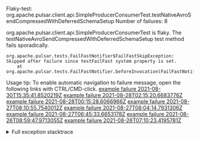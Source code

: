         
Flaky-test: org.apache.pulsar.client.api.SimpleProducerConsumerTest.testNativeAvroSendCompressedWithDeferredSchemaSetup
Number of failures: 8

org.apache.pulsar.client.api.SimpleProducerConsumerTest is flaky. The testNativeAvroSendCompressedWithDeferredSchemaSetup test method fails sporadically.

```
org.apache.pulsar.tests.FailFastNotifier$FailFastSkipException: Skipped after failure since testFailFast system property is set.
	at org.apache.pulsar.tests.FailFastNotifier.beforeInvocation(FailFastNotifier.java:88)

```

Usage tip: To enable automatic navigation to failure message, open the following links with CTRL/CMD-click.
[example failure 2021-08-30T15:35:41.8520219Z](https://github.com/apache/pulsar/runs/3463119398?check_suite_focus=true#step:9:3419)
[example failure 2021-08-28T02:15:20.6683776Z](https://github.com/apache/pulsar/runs/3448473880?check_suite_focus=true#step:9:2416)
[example failure 2021-08-28T00:15:28.6066966Z](https://github.com/apache/pulsar/runs/3447917315?check_suite_focus=true#step:9:1784)
[example failure 2021-08-27T08:10:55.7540012Z](https://github.com/apache/pulsar/runs/3440980370?check_suite_focus=true#step:9:2483)
[example failure 2021-08-27T08:04:14.7931306Z](https://github.com/apache/pulsar/runs/3440855241?check_suite_focus=true#step:9:2408)
[example failure 2021-08-27T06:45:33.6653178Z](https://github.com/apache/pulsar/runs/3440411158?check_suite_focus=true#step:9:2409)
[example failure 2021-08-26T08:59:47.9713055Z](https://github.com/apache/pulsar/runs/3430539961?check_suite_focus=true#step:9:3118)
[example failure 2021-08-26T07:10:23.4195781Z](https://github.com/apache/pulsar/runs/3429892136?check_suite_focus=true#step:9:2470)


<details>
<summary>Full exception stacktrace</summary>
<code><pre>
org.apache.pulsar.tests.FailFastNotifier$FailFastSkipException: Skipped after failure since testFailFast system property is set.
	at org.apache.pulsar.tests.FailFastNotifier.beforeInvocation(FailFastNotifier.java:88)

</pre></code>
</details>

